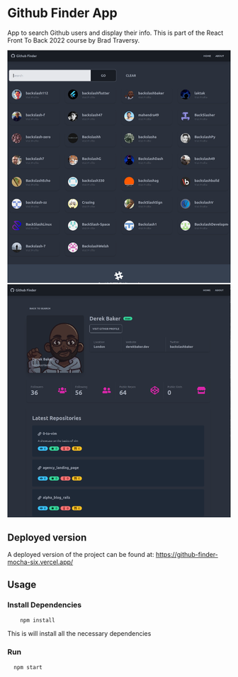 # Github Finder App

App to search Github users and display their info. This is part of the React Front To Back 2022 course by Brad Traversy.

![screenshot results](./src/components/layout/assets/github-finder-results.png)
![screenshot profile](./src/components/layout/assets/github-finder-profile-page.png)

## Deployed version

A deployed version of the project can be found at: https://github-finder-mocha-six.vercel.app/

## Usage

### Install Dependencies

```shell
    npm install
```
This is will install all the necessary dependencies

### Run
```shell
  npm start
```
